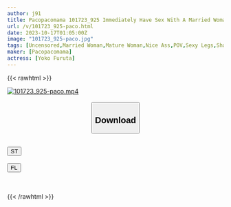 ```yaml
---
author: j91
title: Pacopacomama 101723_925 Immediately Have Sex With A Married Woman I Met On A Matching APP! Yoko Furuta
url: /v/101723_925-paco.html
date: 2023-10-17T01:05:00Z
image: "101723_925-paco.jpg"
tags: [Uncensored,Married Woman,Mature Woman,Nice Ass,POV,Sexy Legs,Shaved,Slender]
maker: [Pacopacomama]
actress: [Yoko Furuta]
---
```



{{< rawhtml >}}

<div class="video" data-videoid="BP0KBzrD34TyDgQ">
    <a href="javascript:;">
        <img src="https://my.j91.asia/v/101723_925-paco.jpg" width="WIDTH" height="HEIGHT" alt="101723_925-paco.mp4" loading="lazy">
    </a>
</div>

<script type="text/javascript" src="https://j91.asia/asset/on-demand-st.js"></script>

<br>
  <link rel="stylesheet" href="https://j91.asia/asset/bs5.css">
  
  <center>
  <button class="btn btn-primary" type="button" data-bs-toggle="collapse" data-bs-target=".multi-collapse" aria-expanded="false" aria-controls="multiCollapseExample1 multiCollapseExample2"><h2>Download</h2></button></center>
</p>
<div class="row">
  <div class="col">
    <div class="collapse multi-collapse" id="multiCollapseExample1">
      <div class="card card-body">
	      	      <br>
<div class="buttons">  
<a href="https://streamtape.to/v/BP0KBzrD34TyDgQ"><button class="btn-hover color-3"><i class="fa fa-download"></i> ST</button></a></div>
    </div>
  </div>
</div>
  <div class="col">
    <div class="collapse multi-collapse" id="multiCollapseExample2">
      <div class="card card-body">
	      <br>
<div class="buttons">
    <a href="https://filelions.online/f/f3crxce4gg8c"><button class="btn-hover color-9"><i class="fa fa-download"></i> FL</button></a></div>
<br><br>
      </div>
    </div>
  </div>
</div>

{{< /rawhtml >}}